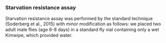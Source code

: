 ### Starvation resistance assay

Starvation resistance assay was performed by the standard technique (Soderberg et al., 2015) with minor modification as follows: we placed two adult male flies (age 6-8 days) in a standard ﬂy vial containing only a wet Kimwipe, which provided water.
